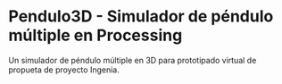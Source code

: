 # Pendulo3D - Simulador de péndulo múltiple en Processing

Un simulador de péndulo múltiple en 3D para prototipado virtual de propueta de proyecto Ingenia.

